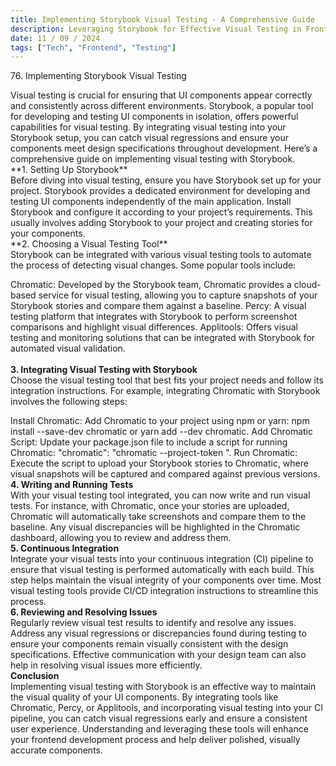 ```yaml
---
title: Implementing Storybook Visual Testing - A Comprehensive Guide
description: Leveraging Storybook for Effective Visual Testing in Frontend Development
date: 11 / 09 / 2024
tags: ["Tech", "Frontend", "Testing"]
---
```


<p>76. Implementing Storybook Visual Testing</p>

 <p>Visual testing is crucial for ensuring that UI components appear correctly and consistently across different environments. Storybook, a popular tool for developing and testing UI components in isolation, offers powerful capabilities for visual testing. By integrating visual testing into your Storybook setup, you can catch visual regressions and ensure your components meet design specifications throughout development. Here’s a comprehensive guide on implementing visual testing with Storybook.
 <br /> 
 **1. Setting Up Storybook**
 <br /> 
 Before diving into visual testing, ensure you have Storybook set up for your project. Storybook provides a dedicated environment for developing and testing UI components independently of the main application. Install Storybook and configure it according to your project’s requirements. This usually involves adding Storybook to your project and creating stories for your components.
 <br /> 
 **2. Choosing a Visual Testing Tool**
 <br />
 Storybook can be integrated with various visual testing tools to automate the process of detecting visual changes. Some popular tools include:

Chromatic: Developed by the Storybook team, Chromatic provides a cloud-based service for visual testing, allowing you to capture snapshots of your Storybook stories and compare them against a baseline.
Percy: A visual testing platform that integrates with Storybook to perform screenshot comparisons and highlight visual differences.
Applitools: Offers visual testing and monitoring solutions that can be integrated with Storybook for automated visual validation.
<br />  
 **3. Integrating Visual Testing with Storybook**
<br />
Choose the visual testing tool that best fits your project needs and follow its integration instructions. For example, integrating Chromatic with Storybook involves the following steps:

Install Chromatic: Add Chromatic to your project using npm or yarn: npm install --save-dev chromatic or yarn add --dev chromatic.
Add Chromatic Script: Update your package.json file to include a script for running Chromatic: "chromatic": "chromatic --project-token <your-project-token>".
Run Chromatic: Execute the script to upload your Storybook stories to Chromatic, where visual snapshots will be captured and compared against previous versions.
<br />
**4. Writing and Running Tests**
<br />
With your visual testing tool integrated, you can now write and run visual tests. For instance, with Chromatic, once your stories are uploaded, Chromatic will automatically take screenshots and compare them to the baseline. Any visual discrepancies will be highlighted in the Chromatic dashboard, allowing you to review and address them.
<br />
**5. Continuous Integration**
<br />
Integrate your visual tests into your continuous integration (CI) pipeline to ensure that visual testing is performed automatically with each build. This step helps maintain the visual integrity of your components over time. Most visual testing tools provide CI/CD integration instructions to streamline this process.
<br />
**6. Reviewing and Resolving Issues**
<br />
Regularly review visual test results to identify and resolve any issues. Address any visual regressions or discrepancies found during testing to ensure your components remain visually consistent with the design specifications. Effective communication with your design team can also help in resolving visual issues more efficiently.
<br />
**Conclusion**
<br />
Implementing visual testing with Storybook is an effective way to maintain the visual quality of your UI components. By integrating tools like Chromatic, Percy, or Applitools, and incorporating visual testing into your CI pipeline, you can catch visual regressions early and ensure a consistent user experience. Understanding and leveraging these tools will enhance your frontend development process and help deliver polished, visually accurate components.

 </p>
